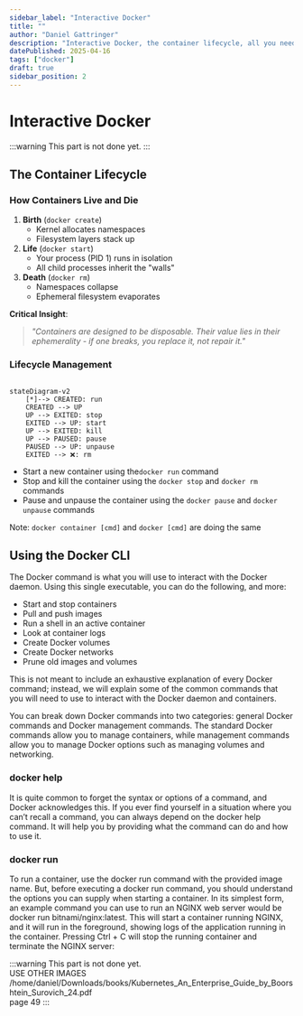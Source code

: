 ```yaml
---
sidebar_label: "Interactive Docker"
title: ""
author: "Daniel Gattringer"
description: "Interactive Docker, the container lifecycle, all you need to know to get started with Docker CLI."
datePublished: 2025-04-16
tags: ["docker"]
draft: true
sidebar_position: 2
---
```


# Interactive Docker

:::warning
This part is not done yet.
:::

## The Container Lifecycle

### How Containers Live and Die

1. **Birth** (`docker create`)
    - Kernel allocates namespaces
    - Filesystem layers stack up
2. **Life** (`docker start`)
    - Your process (PID 1) runs in isolation
    - All child processes inherit the "walls"
3. **Death** (`docker rm`)
    - Namespaces collapse
    - Ephemeral filesystem evaporates

**Critical Insight**:

> _"Containers are designed to be disposable. Their value lies in their ephemerality - if one breaks, you replace it, not repair it."_

### Lifecycle Management

```mermaid  

stateDiagram-v2
    [*]--> CREATED: run
    CREATED --> UP
    UP --> EXITED: stop
    EXITED --> UP: start
    UP --> EXITED: kill
    UP --> PAUSED: pause
    PAUSED --> UP: unpause
    EXITED --> ❌: rm
```

- Start a new container using the`docker run` command
- Stop and kill the container using the `docker stop` and `docker rm` commands
- Pause and unpause the container using the `docker pause` and `docker unpause` commands

Note:
  `docker container [cmd]` and `docker [cmd]` are doing the same  

## Using the Docker CLI

The Docker command is what you will use to interact with the Docker daemon. Using this single executable, you can do the following, and more:

- Start and stop containers
- Pull and push images
- Run a shell in an active container
- Look at container logs
- Create Docker volumes
- Create Docker networks
- Prune old images and volumes
  
This is not meant to include an exhaustive explanation of every Docker command; instead, we will explain some of the common commands that you will need to use to interact with the Docker daemon and containers.

You can break down Docker commands into two categories: general Docker commands and Docker management commands. The standard Docker commands allow you to manage containers, while management commands allow you to manage Docker options such as managing volumes and networking.

### docker help

It is quite common to forget the syntax or options of a command, and Docker acknowledges this. If you ever find yourself in a situation where you can’t recall a command, you can always depend on the docker help command. It will help you by providing what the command can do and how to use it.

### docker run

To run a container, use the docker run command with the provided image name. But, before executing a docker run command, you should understand the options you can supply when starting a container. In its simplest form, an example command you can use to run an NGINX web server would be docker run bitnami/nginx:latest. This will start a container running NGINX, and it will run in the foreground, showing logs of the application running in the container. Pressing Ctrl + C will stop the running container and terminate the NGINX server:

:::warning
This part is not done yet.  
USE OTHER IMAGES
/home/daniel/Downloads/books/Kubernetes_An_Enterprise_Guide_by_Boorshtein_Surovich_24.pdf  
page 49
:::
